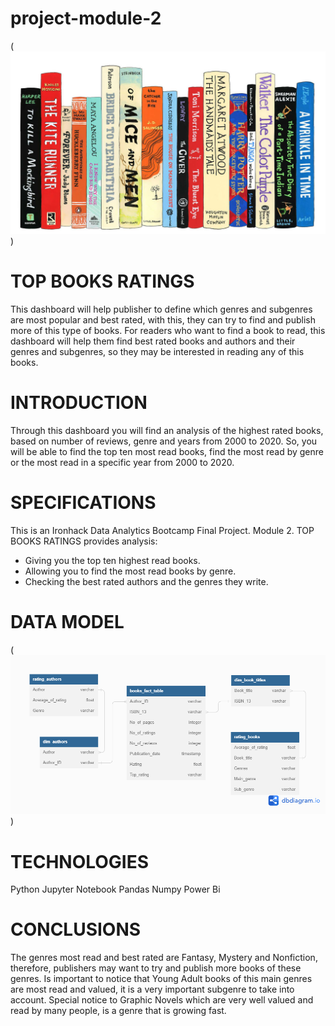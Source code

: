 # project-module-2
(![My Image](books.jpg))
# TOP BOOKS RATINGS
This dashboard will help publisher to define which genres and subgenres are most popular and best rated, with this, they can try to find and publish more of this type of books.
For readers who want to find a book to read, this dashboard will help them find best rated books and authors and their genres and subgenres, so they may be interested in reading any of this books.
# INTRODUCTION
Through this dashboard you will find an analysis of the highest rated books, based on number of reviews, genre and years from 2000 to 2020.
So, you will be able to find the top ten most read books, find the most read by genre or the most read in a specific year from 2000 to 2020.
# SPECIFICATIONS
This is an Ironhack Data Analytics Bootcamp Final Project.  Module 2. 
TOP BOOKS RATINGS provides analysis:
-	Giving you the top ten highest read books.
-	Allowing you to find the most read books by genre.
-	Checking the best rated authors and the genres they write.
# DATA MODEL
(![My Image](data_model_DBdiagram.png))
# TECHNOLOGIES
Python
Jupyter Notebook
Pandas
Numpy
Power Bi
# CONCLUSIONS
The genres most read and best rated are Fantasy, Mystery and Nonfiction, therefore, publishers may want to try and publish more books of these genres. Is important to notice that Young Adult books of this main genres are most read and valued, it is a very important subgenre to take into account.
Special notice to Graphic Novels which are very well valued and read by many people, is a genre that is growing fast.
